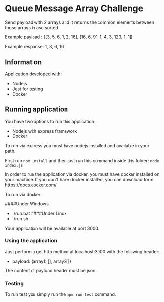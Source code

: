 # Queue Message Array Challenge

Send payload with 2 arrays and it returns the common elements between those arrays in asc sorted

Example payload : {[3, 5, 6, 1, 2, 16], [16, 6, 91, 1, 4, 3, 123, 1, 1]}

Example response: 1, 3, 6, 16


## Information
Application developed with:
 - Nodejs
 - Jest for testing
 - Docker
 
## Running application
You have two options to run this application:
 - Nodejs with express framework
 - Docker
 
To run via express you must have nodejs installed and available in your path.

First run ``npm install`` and then just run this command inside this folder: ``node index.js``
 
In order to run the application via docker, you must have docker installed on your machine.
If you don't have docker installed, you can download form https://docs.docker.com/

To run via docker:

####Under Windows
 - ./run.bat
####Under Linux
 - ./run.sh

Your application will be available at port 3000.

### Using the application
Just perform a get http method at localhost:3000 with the following header:
 - payload: {array1: [], array2[]}

The content of payload header must be json.

### Testing

To run test you simply run the ``npm run test`` command.

